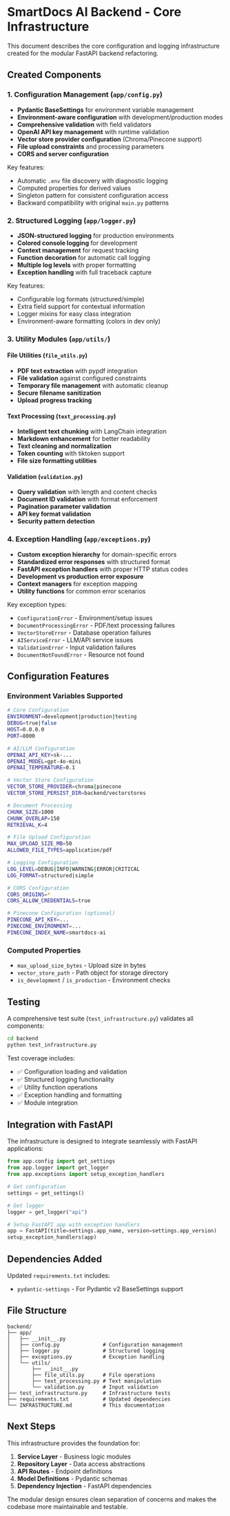 # SmartDocs AI Backend - Core Infrastructure

This document describes the core configuration and logging infrastructure created for the modular FastAPI backend refactoring.

## Created Components

### 1. Configuration Management (`app/config.py`)
- **Pydantic BaseSettings** for environment variable management
- **Environment-aware configuration** with development/production modes
- **Comprehensive validation** with field validators
- **OpenAI API key management** with runtime validation
- **Vector store provider configuration** (Chroma/Pinecone support)
- **File upload constraints** and processing parameters
- **CORS and server configuration**

Key features:
- Automatic `.env` file discovery with diagnostic logging
- Computed properties for derived values
- Singleton pattern for consistent configuration access
- Backward compatibility with original `main.py` patterns

### 2. Structured Logging (`app/logger.py`)
- **JSON-structured logging** for production environments
- **Colored console logging** for development
- **Context management** for request tracking
- **Function decoration** for automatic call logging
- **Multiple log levels** with proper formatting
- **Exception handling** with full traceback capture

Key features:
- Configurable log formats (structured/simple)
- Extra field support for contextual information
- Logger mixins for easy class integration
- Environment-aware formatting (colors in dev only)

### 3. Utility Modules (`app/utils/`)

#### File Utilities (`file_utils.py`)
- **PDF text extraction** with pypdf integration
- **File validation** against configured constraints
- **Temporary file management** with automatic cleanup
- **Secure filename sanitization**
- **Upload progress tracking**

#### Text Processing (`text_processing.py`)
- **Intelligent text chunking** with LangChain integration
- **Markdown enhancement** for better readability
- **Text cleaning and normalization**
- **Token counting** with tiktoken support
- **File size formatting utilities**

#### Validation (`validation.py`)
- **Query validation** with length and content checks
- **Document ID validation** with format enforcement
- **Pagination parameter validation**
- **API key format validation**
- **Security pattern detection**

### 4. Exception Handling (`app/exceptions.py`)
- **Custom exception hierarchy** for domain-specific errors
- **Standardized error responses** with structured format
- **FastAPI exception handlers** with proper HTTP status codes
- **Development vs production error exposure**
- **Context managers** for exception mapping
- **Utility functions** for common error scenarios

Key exception types:
- `ConfigurationError` - Environment/setup issues
- `DocumentProcessingError` - PDF/text processing failures
- `VectorStoreError` - Database operation failures
- `AIServiceError` - LLM/API service issues
- `ValidationError` - Input validation failures
- `DocumentNotFoundError` - Resource not found

## Configuration Features

### Environment Variables Supported
```bash
# Core Configuration
ENVIRONMENT=development|production|testing
DEBUG=true|false
HOST=0.0.0.0
PORT=8000

# AI/LLM Configuration
OPENAI_API_KEY=sk-...
OPENAI_MODEL=gpt-4o-mini
OPENAI_TEMPERATURE=0.1

# Vector Store Configuration
VECTOR_STORE_PROVIDER=chroma|pinecone
VECTOR_STORE_PERSIST_DIR=backend/vectorstores

# Document Processing
CHUNK_SIZE=1000
CHUNK_OVERLAP=150
RETRIEVAL_K=4

# File Upload Configuration
MAX_UPLOAD_SIZE_MB=50
ALLOWED_FILE_TYPES=application/pdf

# Logging Configuration
LOG_LEVEL=DEBUG|INFO|WARNING|ERROR|CRITICAL
LOG_FORMAT=structured|simple

# CORS Configuration
CORS_ORIGINS=*
CORS_ALLOW_CREDENTIALS=true

# Pinecone Configuration (optional)
PINECONE_API_KEY=...
PINECONE_ENVIRONMENT=...
PINECONE_INDEX_NAME=smartdocs-ai
```

### Computed Properties
- `max_upload_size_bytes` - Upload size in bytes
- `vector_store_path` - Path object for storage directory
- `is_development` / `is_production` - Environment checks

## Testing

A comprehensive test suite (`test_infrastructure.py`) validates all components:

```bash
cd backend
python test_infrastructure.py
```

Test coverage includes:
- ✅ Configuration loading and validation
- ✅ Structured logging functionality
- ✅ Utility function operations
- ✅ Exception handling and formatting
- ✅ Module integration

## Integration with FastAPI

The infrastructure is designed to integrate seamlessly with FastAPI applications:

```python
from app.config import get_settings
from app.logger import get_logger
from app.exceptions import setup_exception_handlers

# Get configuration
settings = get_settings()

# Get logger
logger = get_logger("api")

# Setup FastAPI app with exception handlers
app = FastAPI(title=settings.app_name, version=settings.app_version)
setup_exception_handlers(app)
```

## Dependencies Added

Updated `requirements.txt` includes:
- `pydantic-settings` - For Pydantic v2 BaseSettings support

## File Structure

```
backend/
├── app/
│   ├── __init__.py
│   ├── config.py              # Configuration management
│   ├── logger.py              # Structured logging
│   ├── exceptions.py          # Exception handling
│   └── utils/
│       ├── __init__.py
│       ├── file_utils.py      # File operations
│       ├── text_processing.py # Text manipulation
│       └── validation.py      # Input validation
├── test_infrastructure.py     # Infrastructure tests
├── requirements.txt           # Updated dependencies
└── INFRASTRUCTURE.md          # This documentation
```

## Next Steps

This infrastructure provides the foundation for:
1. **Service Layer** - Business logic modules
2. **Repository Layer** - Data access abstractions  
3. **API Routes** - Endpoint definitions
4. **Model Definitions** - Pydantic schemas
5. **Dependency Injection** - FastAPI dependencies

The modular design ensures clean separation of concerns and makes the codebase more maintainable and testable.